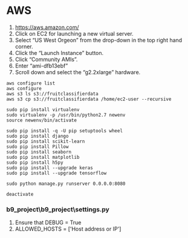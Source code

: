 # AWS
1. https://aws.amazon.com/
2. Click on EC2 for launching a new virtual server.
3. Select “US West Orgeon” from the drop-down in the top right hand corner. 
4. Click the “Launch Instance” button.
5. Click “Community AMIs”. 
6. Enter “ami-dfb13ebf”
7. Scroll down and select the “g2.2xlarge” hardware.

~~~
aws configure list
aws configure
aws s3 ls s3://fruitclassifierdata
aws s3 cp s3://fruitclassifierdata /home/ec2-user --recursive

sudo pip install virtualenv
sudo virtualenv -p /usr/bin/python2.7 newenv
source newenv/bin/activate

sudo pip install -q -U pip setuptools wheel
sudo pip install django
sudo pip install scikit-learn
sudo pip install Pillow
sudo pip install seaborn
sudo pip install matplotlib
sudo pip install h5py
sudo pip install --upgrade keras
sudo pip install --upgrade tensorflow

sudo python manage.py runserver 0.0.0.0:8080

deactivate

~~~
### b9_project\b9_project\settings.py
1. Ensure that DEBUG = True
2. ALLOWED_HOSTS = ['Host address or IP']
